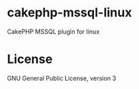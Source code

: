 # cakephp-mssql-linux
CakePHP MSSQL plugin for linux

# License
GNU General Public License, version 3
